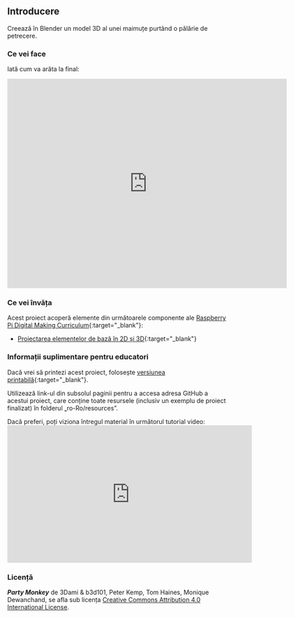 ## Introducere

Creează în Blender un model 3D al unei maimuțe purtând o pălărie de petrecere.

### Ce vei face

Iată cum va arăta la final:

<div class="sketchfab-embed-wrapper">
  <iframe width="640" height="480" src="https://sketchfab.com/models/11edaf9b8d1b4d62b5b30b28a292df71/embed" frameborder="0" allowvr allowfullscreen mozallowfullscreen="true" webkitallowfullscreen="true" onmousewheel=""></iframe>
</div>

### Ce vei învăța

Acest proiect acoperă elemente din următoarele componente ale [Raspberry Pi Digital Making Curriculum](http://rpf.io/curriculum){:target="_blank"}:

+ [Proiectarea elementelor de bază în 2D și 3D](https://curriculum.raspberrypi.org/design/creator/){:target="_blank"}

### Informații suplimentare pentru educatori

Dacă vrei să printezi acest proiect, folosește [versiunea printabilă](https://projects.raspberrypi.org/en/projects/blender-party-monkey/print){:target="_blank"}.

Utilizează link-ul din subsolul paginii pentru a accesa adresa GitHub a acestui proiect, care conține toate resursele (inclusiv un exemplu de proiect finalizat) în folderul „ro-Ro/resources”.

Dacă preferi, poți viziona întregul material în următorul tutorial video: <iframe width="560" height="315" src="https://www.youtube.com/embed/8TXPfOx8jNE?rel=0" frameborder="0" allowfullscreen mark="crwd-mark"></iframe> 

### Licență

***Party Monkey*** de 3Dami & b3d101, Peter Kemp, Tom Haines, Monique Dewanchand, se afla sub licența [Creative Commons Attribution 4.0 International License](http://creativecommons.org/licenses/by-sa/4.0/).